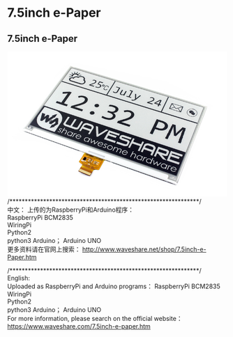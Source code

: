 ﻿# 7.5inch e-Paper

## 7.5inch e-Paper
![7.5inch-e-Paper-intro.JPG](7.5inch-e-Paper-intro.JPG)
/**************************************************************/  
中文：
上传的为RaspberryPi和Arduino程序：  
RaspberryPi
    BCM2835  
    WiringPi  
    Python2  
    python3 
Arduino；
    Arduino UNO  
更多资料请在官网上搜索： 
http://www.waveshare.net/shop/7.5inch-e-Paper.htm

/**************************************************************/  
English:  
Uploaded as RaspberryPi and Arduino programs：
RaspberryPi
    BCM2835  
    WiringPi  
    Python2  
    python3 
Arduino；
    Arduino UNO  
For more information, please search on the official website：
https://www.waveshare.com/7.5inch-e-paper.htm
